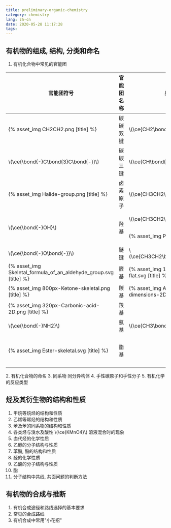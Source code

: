 ```yaml
---
title: preliminary-organic-chemistry
category: chemistry
lang: zh-cn
date: 2020-05-28 11:17:28
tags:
---
```


## 有机物的组成, 结构, 分类和命名

1. 有机化合物中常见的官能团
<table>
<thead>
  <tr>
    <th>官能团符号</th>
    <th>官能团名称</th>
    <th>典型有机化合物</th>
    <th>物质名称</th>
    <th>所谓类别</th>
  </tr>
</thead>
<tbody>
  <tr>
    <td>{% asset_img CH2CH2.png [title] %}</td>
    <td>碳碳双键</td>
    <td>\(\ce{CH2\bond{=}CH2}\)</td>
    <td>乙烯</td>
    <td>烯烃</td>
  </tr>
  <tr>
    <td>\(\ce{\bond{-}C\bond{3}C\bond{-}}\)</td>
    <td>碳碳三键</td>
    <td>\(\ce{CH\bond{3}CH}\)</td>
    <td>乙炔</td>
    <td>炔烃</td>
  </tr>
  <tr>
    <td>{% asset_img Halide-group.png [title] %}</td>
    <td>卤素原子</td>
    <td>\(\ce{CH3CH2\bond{-}Cl}\)</td>
    <td>氯乙烷</td>
    <td>卤代烃</td>
  </tr>
  <tr>
    <td rowspan="2">\(\ce{\bond{-}OH}\)</td>
    <td rowspan="2">羟基</td>
    <td>\(\ce{CH3CH2\bond{-}OH}\)</td>
    <td>乙醇</td>
    <td>醇</td>
  </tr>
  <tr>
    <td>{% asset_img Phenol2.svg [title] %}</td>
    <td>苯酚</td>
    <td>酚</td>
  </tr>
  <tr>
    <td>\(\ce{\bond{-}O\bond{-}}\)</td>
    <td>醚键</td>
    <td>\(\ce{CH3CH2\bond{-}O\bond{-}CH2CH3}\)</td>
    <td>乙醚</td>
    <td>醚</td>
  </tr>
  <tr>
    <td>{% asset_img Skeletal_formula_of_an_aldehyde_group.svg [title] %}</td>
    <td>醛基</td>
    <td>{% asset_img 1024px-Acetaldehyde-2D-flat.svg [title] %}</td>
    <td>乙醛</td>
    <td>醛</td>
  </tr>
  <tr>
    <td>{% asset_img 800px-Ketone-skeletal.png [title] %}</td>
    <td>羰基</td>
    <td>{% asset_img Acetone-CRC-MW-ED-dimensions-2D.png %}</td>
    <td>丙酮</td>
    <td>酮</td>
  </tr>
  <tr>
    <td>{% asset_img 320px-Carbonic-acid-2D.png [title] %}</td>
    <td>羧基</td>
    <td></td>
    <td>乙酸</td>
    <td>羧酸</td>
  </tr>
  <tr>
    <td>\(\ce{\bond{-}NH2}\)</td>
    <td>氨基</td>
    <td>\(\ce{CH3\bond{=}NH2}\)</td>
    <td>甲胺</td>
    <td>胺</td>
  </tr>
  <tr>
    <td>{% asset_img Ester-skeletal.svg [title] %}</td>
    <td>酯基</td>
    <td></td>
    <td>乙酸乙酯</td>
    <td>酯</td>
  </tr>
</tbody>
</table>
2. 有机化合物的命名
3. 同系物 同分异构体
4. 手性碳原子和手性分子
5. 有机化学的反应类型

## 烃及其衍生物的结构和性质

1. 甲烷等烷烃的结构和性质
2. 乙烯等烯烃的结构和性质
3. 苯及苯的同系物的结构和性质
4. 各类烃与溴水及酸性 \\(\ce{KMnO4}\\) 溶液混合时的现象
5. 卤代烃的化学性质
6. 乙醇的分子结构与性质
7. 苯酚, 酚的结构和性质
8. 醛的化学性质
9. 乙酸的分子结构与性质
10. 酯
11. 分子结构中共线, 共面问题的判断方法

## 有机物的合成与推断

1. 有机合成途径和路线选择的基本要求
2. 常见的合成路线
3. 有机合成中常用"小花招"
